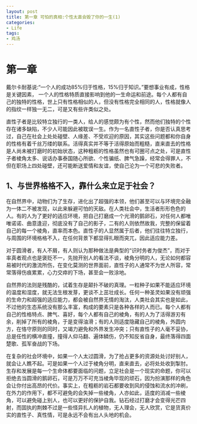 ```yaml
---
layout: post
title: 第一章 可怕的真相:个性太直会毁了你的一生(1)
categories:
- Life
tags:
- 鸡汤
---
```


# 第一章
戴尔卡耐基说:“一个人的成功85%归于性格，15%归于知识。”要想事业有成，性格是关键因素，
一个人的性格特质直接影响到他的一生命运和前途。每个人都有自己的独特的性格，世上只有性格相似的人，但没有性格完全相同的人，性格就像人的指纹一样独一无二，可是又有些许类似之处。

直性子者是比较特立独行的一类人，给人的感觉颇为有个性，然而他们独特的个性存在诸多缺陷，不少人可能因此被耽误一生。作为一名直性子者，你是否认真思考过，自己在社会上处处碰壁、人缘差、不受欢迎的原因，其实这些问题都和你自身的性格有着千丝万缕的联系。活得真实并不等于活得原始而粗糙，直来直去的性格是人尚未被打磨时的初始状态，这种粗粝的性格虽然也有可圈可点之处，可是直性子者棱角太多、说话办事泰国随心所欲、个性骗纸、脾气急躁，经常会得罪人，不但在职场上四处碰壁，还可能断送爱情和友谊，使自己沦为一个可悲的失败者。

## 1、与世界格格不入，靠什么来立足于社会？
在自然界中，动物们为了生存，进化出了超强的本领，他们甚至可以与环境完全融为一体二不被发现，以此来躲避可怕的天敌。在人类社会中，生活者形形色色的人。有的人为了更好的适应环境，把自己打磨成一个光滑的鹅卵石，对任何人都唯唯诺诺、曲意逢迎，彻底没有了自己的影子，二有的人则依然故我，完整的保留着自己的每一个棱角，直率而本色。直性子的人显然属于后者，他们往往特立独行，与周围的环境格格不入，在任何背景下都显得扎眼而突兀，因此适应能力差。

对于圆滑者，有人不屑，有人则认为那种做法是典型的“识时务者为俊杰”，而对于率真者观点也是褒贬不一，先抛开别人的看法不谈，棱角分明的人，无论如何都容易被时代的激流所伤，在变化莫测的世界面前，直性子的人通常不为世人所容，常常落得伤痕累累，心力交瘁的下场，甚至会一败涂地。

自然界的法则是残酷的，试着生存是颠扑不破的真理。一粒种子如果不能适应环境的温度和湿度，就无法生根发芽，更谈不上茁壮成长。任何一种圣灵如果没有顽强的生命力和超强的适应能力，都会被自然界无情的淘汰，人类社会其实也是如此，不过他的生态系统没有那么丰富，构成的要素只是各种各样的人而已。每个人都有自己的性格特点、脾气、喜好，每个人都有自己的棱角，有的人为了活得游刃有余，削掉了所有的棱角，于是变得油滑；有的人则适度隐藏自己的棱角，外圆内方，在恪守原则的同时，又竭力避免和外界发生冲突；只有直性子的人毫不妥协，总是任性的横冲直撞，撞得人仰马翻、遍体鳞伤，仍不知反省自身，最终落得四面楚歌、孤军奋战的下场。

在复杂的社会环境中，如果一个人太过圆滑，为了抢占更多的资源处处讨好别人，就会让人瞧不起。可是如果一个人过于棱角分明，直来直去，必将处处收到掣肘。生存和发展是每一个生命体都要面临的问题，立足社会是一个现实的命题，你可以拒绝去当圆滑的鹅卵石，可是万万不可充当棱角毕现的顽石，因为扮演那样的角色会让你付出高昂的代价。事实上，在粗粝的岩石都要收到风的侵蚀和流水的冲刷，在外力的作用下，都不可避免的会失掉一些棱角，人亦如此，适度的消减一些棱角，可以避免碰上别人，也可以更好的保护自我。钻石经过打磨才会变得光芒四射，而固执的荆棘不过是一些怪异扎人的植物，无人理会，无人欣赏，它是货真价实的直性子、真性情，可是永远不会有出人头地的机会。


